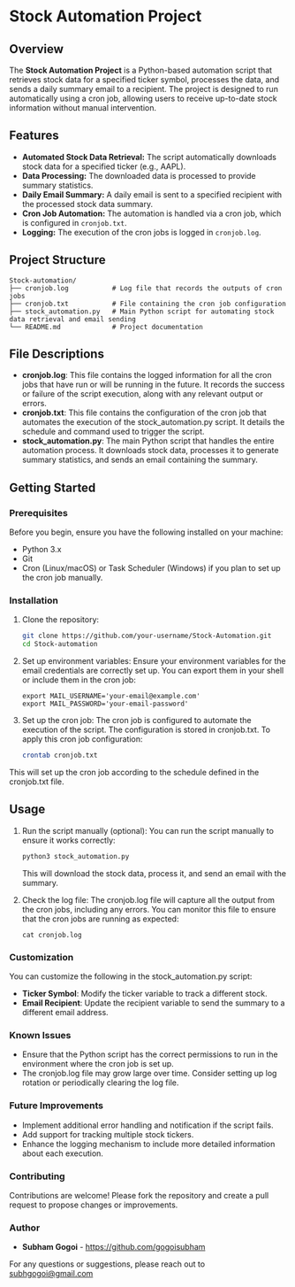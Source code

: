 # Stock Automation Project

## Overview

The **Stock Automation Project** is a Python-based automation script that retrieves stock data for a specified ticker symbol, processes the data, and sends a daily summary email to a recipient. The project is designed to run automatically using a cron job, allowing users to receive up-to-date stock information without manual intervention.

## Features

- **Automated Stock Data Retrieval:** The script automatically downloads stock data for a specified ticker (e.g., AAPL).
- **Data Processing:** The downloaded data is processed to provide summary statistics.
- **Daily Email Summary:** A daily email is sent to a specified recipient with the processed stock data summary.
- **Cron Job Automation:** The automation is handled via a cron job, which is configured in `cronjob.txt`.
- **Logging:** The execution of the cron jobs is logged in `cronjob.log`.

## Project Structure

```plaintext
Stock-automation/
├── cronjob.log           # Log file that records the outputs of cron jobs
├── cronjob.txt           # File containing the cron job configuration
├── stock_automation.py   # Main Python script for automating stock data retrieval and email sending
└── README.md             # Project documentation
```

## File Descriptions

- **cronjob.log**: This file contains the logged information for all the cron jobs that have run or will be running in the future. It records the success or failure of the script execution, along with any relevant output or errors.
- **cronjob.txt**: This file contains the configuration of the cron job that automates the execution of the stock_automation.py script. It details the schedule and command used to trigger the script.
- **stock_automation.py**: The main Python script that handles the entire automation process. It downloads stock data, processes it to generate summary statistics, and sends an email containing the summary.

## Getting Started

### Prerequisites

Before you begin, ensure you have the following installed on your machine:

- Python 3.x
- Git
- Cron (Linux/macOS) or Task Scheduler (Windows) if you plan to set up the cron job manually.

### Installation

1.	Clone the repository:
    ```bash
    git clone https://github.com/your-username/Stock-Automation.git
    cd Stock-automation
    ```
2.	Set up environment variables:
Ensure your environment variables for the email credentials are correctly set up. You can export them in your shell or include them in the cron job:
    ```plaintext
    export MAIL_USERNAME='your-email@example.com'
    export MAIL_PASSWORD='your-email-password'
    ```
3. Set up the cron job:
The cron job is configured to automate the execution of the script. The configuration is stored in cronjob.txt. To apply this cron job configuration:
    ```bash
    crontab cronjob.txt
    ```

This will set up the cron job according to the schedule defined in the cronjob.txt file.

## Usage

1.	Run the script manually (optional):
    You can run the script manually to ensure it works correctly:
    ```bash
    python3 stock_automation.py
    ```

    This will download the stock data, process it, and send an email with the summary.

2.	Check the log file:
The cronjob.log file will capture all the output from the cron jobs, including any errors. You can monitor this file to ensure that the cron jobs are running as expected:
    ```terminal
    cat cronjob.log
    ```

### Customization

You can customize the following in the stock_automation.py script:

- **Ticker Symbol**: Modify the ticker variable to track a different stock.
- **Email Recipient**: Update the recipient variable to send the summary to a different email address.

### Known Issues

- Ensure that the Python script has the correct permissions to run in the environment where the cron job is set up.
- The cronjob.log file may grow large over time. Consider setting up log rotation or periodically clearing the log file.

### Future Improvements

- Implement additional error handling and notification if the script fails.
- Add support for tracking multiple stock tickers.
- Enhance the logging mechanism to include more detailed information about each execution.

### Contributing

Contributions are welcome! Please fork the repository and create a pull request to propose changes or improvements.

### Author

- **Subham Gogoi** - https://github.com/gogoisubham

For any questions or suggestions, please reach out to subhgogoi@gmail.com